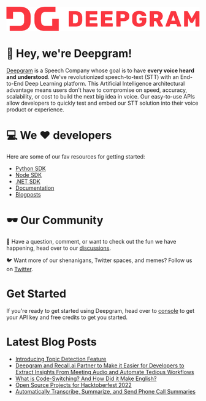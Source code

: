 ![Deepgram full logo in red: DG Deepgram](dg-logo.png)

:wave: Hey, we're Deepgram! 
======


[Deepgram](https://deepgram.com/) is a Speech Company whose goal is to have **every voice heard and understood**.  We've revolutionized speech-to-text (STT) with an End-to-End Deep Learning platform. This Artificial Intelligence architectural advantage means users don’t have to compromise on speed, accuracy, scalability, or cost to build the next big idea in voice.   Our easy-to-use APIs allow developers to quickly test and embed our STT solution into their voice product or experience.

:computer: We :heart: developers
======
Here are some of our fav resources for getting started:
- [Python SDK](https://github.com/deepgram/python-sdk)
- [Node SDK](https://github.com/deepgram/deepgram-node-sdk)
- [.NET SDK](https://github.com/deepgram/deepgram-dotnet-sdk)
- [Documentation](https://developers.deepgram.com/documentation/)
- [Blogposts](https://developers.deepgram.com/blog/)

:dark_sunglasses: Our Community
 ======

:thought_balloon: Have a question, comment, or want to check out the fun we have happening, head over to our [discussions](https://github.com/orgs/deepgram/discussions).


:bird: Want more of our shenanigans, Twitter spaces, and memes? Follow us on [Twitter](https://twitter.com/DeepgramAI).


Get Started
=====
If you're ready to get started using Deepgram, head over to [console](https://console.deepgram.com/) to get your API key and free credits to get you started.

Latest Blog Posts
=====
<!-- BLOG-POST-LIST:START -->
- [Introducing Topic Detection Feature](https://blog.deepgram.com/introducing-topic-detection-feature/)
- [Deepgram and Recall.ai Partner to Make it Easier for Developers to Extract Insights From Meeting Audio and Automate Tedious Workflows](https://blog.deepgram.com/deepgram-and-recall-ai-partner-to-make-it-easier-for-developers-to-extract-insights-from-meeting-audio-and-automate-tedious-workflows/)
- [What is Code-Switching? And How Did it Make English?](https://blog.deepgram.com/what-is-code-switching-and-how-did-it-make-english/)
- [Open Source Projects for Hacktoberfest 2022](https://blog.deepgram.com/open-source-projects-for-hacktoberfest-2022/)
- [Automatically Transcribe, Summarize, and Send Phone Call Summaries](https://blog.deepgram.com/automatically-transcribe-summarize-and-send-phone-call-summaries/)
<!-- BLOG-POST-LIST:END -->

